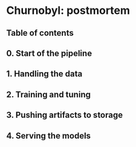 # Churnobyl: postmortem

## Table of contents

## 0. Start of the pipeline

## 1. Handling the data

## 2. Training and tuning

## 3. Pushing artifacts to storage

## 4. Serving the models
